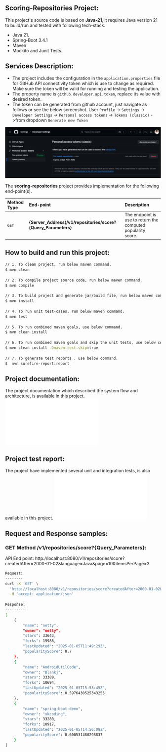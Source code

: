 ## Scoring-Repositories Project:
This project's source code is based on **Java-21**, it requires Java version 21 to build/run and tested with following tech-stack.

* Java 21.
* Spring-Boot 3.4.1
* Maven
* Mockito and Junit Tests.

## Services Description:
* The project includes the configuration in the `application.properties` file for GitHub API connectivity token which is use to change as required. Make sure the token will be valid for running and testing the application.
* The property name is `github.developer.api.token`, replace its value with desired token.
* The token can be generated from github account, just navigate as follows or see the below screenshot.
User `Profile` -> `Settings` -> `Developer Settings` -> `Personal access tokens` -> `Tokens (classic)` ->from dropdown `Generate new Token`

![GitHub Token Generation](generate-token.png "GitHub Token Generation")

The **scoring-repositories** project provides implementation for the following end-point(s).

| Method Type | End-point 												 | Description 												 	| 
| :---------- |:-------------------------------------------------------- | :----------------------------------------------------------- |
| `GET`	 	  | **{Server_Address}/v1/repositories/score?{Query_Parameters}**	 |  	The endpoint is use to return the computed popularity score.|



## How to build and run this project:
```bash
// 1. To clean project, run below maven command.
$ mvn clean 

// 2. To compile project source code, run below maven command.
$ mvn compile 

// 3. To build project and generate jar/build file, run below maven command.
$ mvn install 

// 4. To run unit test-cases, run below maven command.
$ mvn test 

// 5. To run combined maven goals, use below command.
$ mvn clean install

// 6. To run combined maven goals and skip the unit tests, use below command.
$ mvn clean install -Dmaven.test.skip=true

// 7. To generate test reports , use below command.
$  mvn surefire-report:report

```

## Project documentation:
The project documentation which described the system flow and architecture, is available in this project. 
![scoring-repositories Docs](Application_Document.pdf "scoring-repositories Docs")

## Project test report:
The project have implemented several unit and integration tests, is also available in this project.
![scoring-repositories Test Report](Test_Reports.pdf "scoring-repositories Test Report")


## Request and Response samples:

### GET Method /v1/repositories/score?{Query_Parameters}:
API End point: http://localhost:8080/v1/repositories/score?createdAfter=2000-01-02&language=Java&page=10&itemsPerPage=3

```bash
Request:
--------
curl -X 'GET' \
  'http://localhost:8080/v1/repositories/score?createdAfter=2000-01-02&language=Java&page=10&itemsPerPage=3' \
  -H 'accept: application/json'
  
Response:
---------
[
    {
        "name": "netty",
        "owner": "netty",
        "stars": 33643,
        "forks": 15988,
        "lastUpdated": "2025-01-05T11:49:29Z",
        "popularityScore": 0.7
    },
    {
        "name": "AndroidUtilCode",
        "owner": "Blankj",
        "stars": 33389,
        "forks": 10694,
        "lastUpdated": "2025-01-05T15:53:45Z",
        "popularityScore": 0.5976430525343255
    },
    {
        "name": "spring-boot-demo",
        "owner": "xkcoding",
        "stars": 33280,
        "forks": 10917,
        "lastUpdated": "2025-01-05T14:56:09Z",
        "popularityScore": 0.600531480298837
    }
]
```
